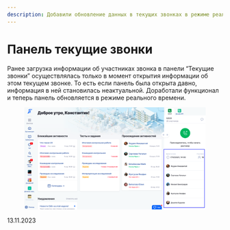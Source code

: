 ```yaml
---
description: Добавили обновление данных в текущих звонках в режиме реального времени
---
```


# Панель текущие звонки

Ранее загрузка информации об участниках звонка в панели “Текущие звонки” осуществлялась только в момент открытия информации об этом текущем звонке. То есть если панель была открыта давно, информация в ней становилась неактуальной. Доработали функционал и теперь панель обновляется в режиме реального времени.

<figure><img src="../../.gitbook/assets/image (154).png" alt=""><figcaption></figcaption></figure>

13.11.2023
